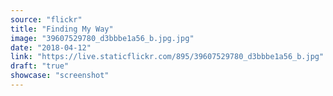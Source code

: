 ```yaml
---
source: "flickr"
title: "Finding My Way"
image: "39607529780_d3bbbe1a56_b.jpg.jpg"
date: "2018-04-12"
link: "https://live.staticflickr.com/895/39607529780_d3bbbe1a56_b.jpg"
draft: "true"
showcase: "screenshot"
---
```

